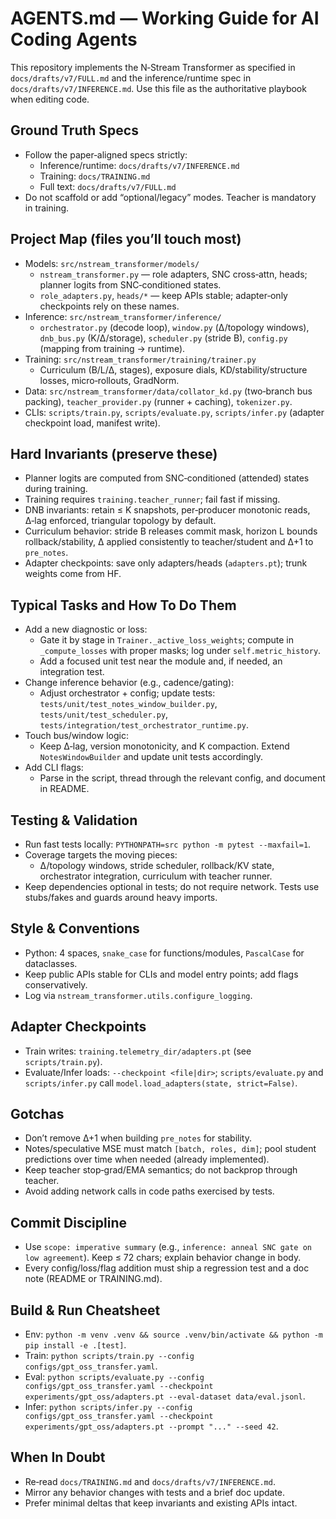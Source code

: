 # AGENTS.md — Working Guide for AI Coding Agents

This repository implements the N‑Stream Transformer as specified in `docs/drafts/v7/FULL.md` and the inference/runtime spec in `docs/drafts/v7/INFERENCE.md`. Use this file as the authoritative playbook when editing code.

## Ground Truth Specs
- Follow the paper‑aligned specs strictly:
  - Inference/runtime: `docs/drafts/v7/INFERENCE.md`
  - Training: `docs/TRAINING.md`
  - Full text: `docs/drafts/v7/FULL.md`
- Do not scaffold or add “optional/legacy” modes. Teacher is mandatory in training.

## Project Map (files you’ll touch most)
- Models: `src/nstream_transformer/models/`
  - `nstream_transformer.py` — role adapters, SNC cross‑attn, heads; planner logits from SNC‑conditioned states.
  - `role_adapters.py`, `heads/*` — keep APIs stable; adapter‑only checkpoints rely on these names.
- Inference: `src/nstream_transformer/inference/`
  - `orchestrator.py` (decode loop), `window.py` (Δ/topology windows), `dnb_bus.py` (K/Δ/storage), `scheduler.py` (stride B), `config.py` (mapping from training → runtime).
- Training: `src/nstream_transformer/training/trainer.py`
  - Curriculum (B/L/Δ, stages), exposure dials, KD/stability/structure losses, micro‑rollouts, GradNorm.
- Data: `src/nstream_transformer/data/collator_kd.py` (two‑branch bus packing), `teacher_provider.py` (runner + caching), `tokenizer.py`.
- CLIs: `scripts/train.py`, `scripts/evaluate.py`, `scripts/infer.py` (adapter checkpoint load, manifest write).

## Hard Invariants (preserve these)
- Planner logits are computed from SNC‑conditioned (attended) states during training.
- Training requires `training.teacher_runner`; fail fast if missing.
- DNB invariants: retain ≤ K snapshots, per‑producer monotonic reads, Δ‑lag enforced, triangular topology by default.
- Curriculum behavior: stride B releases commit mask, horizon L bounds rollback/stability, Δ applied consistently to teacher/student and Δ+1 to `pre_notes`.
- Adapter checkpoints: save only adapters/heads (`adapters.pt`); trunk weights come from HF.

## Typical Tasks and How To Do Them
- Add a new diagnostic or loss:
  - Gate it by stage in `Trainer._active_loss_weights`; compute in `_compute_losses` with proper masks; log under `self.metric_history`.
  - Add a focused unit test near the module and, if needed, an integration test.
- Change inference behavior (e.g., cadence/gating):
  - Adjust orchestrator + config; update tests: `tests/unit/test_notes_window_builder.py`, `tests/unit/test_scheduler.py`, `tests/integration/test_orchestrator_runtime.py`.
- Touch bus/window logic:
  - Keep Δ‑lag, version monotonicity, and K compaction. Extend `NotesWindowBuilder` and update unit tests accordingly.
- Add CLI flags:
  - Parse in the script, thread through the relevant config, and document in README.

## Testing & Validation
- Run fast tests locally: `PYTHONPATH=src python -m pytest --maxfail=1`.
- Coverage targets the moving pieces:
  - Δ/topology windows, stride scheduler, rollback/KV state, orchestrator integration, curriculum with teacher runner.
- Keep dependencies optional in tests; do not require network. Tests use stubs/fakes and guards around heavy imports.

## Style & Conventions
- Python: 4 spaces, `snake_case` for functions/modules, `PascalCase` for dataclasses.
- Keep public APIs stable for CLIs and model entry points; add flags conservatively.
- Log via `nstream_transformer.utils.configure_logging`.

## Adapter Checkpoints
- Train writes: `training.telemetry_dir/adapters.pt` (see `scripts/train.py`).
- Evaluate/Infer loads: `--checkpoint <file|dir>`; `scripts/evaluate.py` and `scripts/infer.py` call `model.load_adapters(state, strict=False)`.

## Gotchas
- Don’t remove Δ+1 when building `pre_notes` for stability.
- Notes/speculative MSE must match `[batch, roles, dim]`; pool student predictions over time when needed (already implemented).
- Keep teacher stop‑grad/EMA semantics; do not backprop through teacher.
- Avoid adding network calls in code paths exercised by tests.

## Commit Discipline
- Use `scope: imperative summary` (e.g., `inference: anneal SNC gate on low agreement`). Keep ≤ 72 chars; explain behavior change in body.
- Every config/loss/flag addition must ship a regression test and a doc note (README or TRAINING.md).

## Build & Run Cheatsheet
- Env: `python -m venv .venv && source .venv/bin/activate && python -m pip install -e .[test]`.
- Train: `python scripts/train.py --config configs/gpt_oss_transfer.yaml`.
- Eval: `python scripts/evaluate.py --config configs/gpt_oss_transfer.yaml --checkpoint experiments/gpt_oss/adapters.pt --eval-dataset data/eval.jsonl`.
- Infer: `python scripts/infer.py --config configs/gpt_oss_transfer.yaml --checkpoint experiments/gpt_oss/adapters.pt --prompt "..." --seed 42`.

## When In Doubt
- Re‑read `docs/TRAINING.md` and `docs/drafts/v7/INFERENCE.md`.
- Mirror any behavior changes with tests and a brief doc update.
- Prefer minimal deltas that keep invariants and existing APIs intact.
